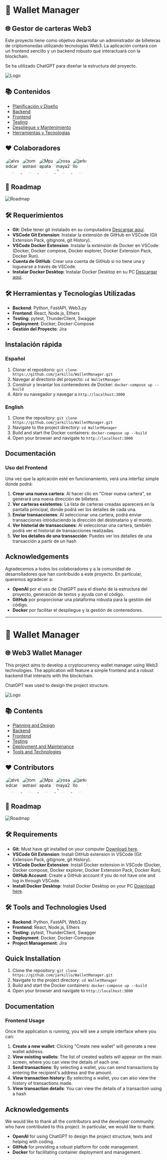 # 🔐 Wallet Manager

## 🌐 Gestor de carteras Web3

Este proyecto tiene como objetivo desarrollar un administrador de billeteras de criptomonedas utilizando tecnologías Web3. La aplicación contará con un frontend sencillo y un backend robusto que interactuará con la blockchain.

Se ha utilizado ChatGPT para diseñar la estructura del proyecto.

![Logo](https://github.com/jarkillo/WalletManager/blob/main/Frontend/src/assets/logo.png)

## 📚 Contenidos
- [Planificación y Diseño](#planificación-y-diseño)
- [Backend](#backend)
- [Frontend](#frontend)
- [Testing](#testing)
- [Despliegue y Mantenimiento](#despliegue-y-mantenimiento)
- [Herramientas y Tecnologías](#herramientas-y-tecnologías)

## ❤️ Colaboradores

<a href="https://github.com/alvsedcar">
  <img src="https://avatars.githubusercontent.com/u/114604731?v=4" width="50" height="50" alt="alvsedcar" style="border-radius: 50%;">
</a>
<a href="https://github.com/tomastravis">
  <img src="https://avatars.githubusercontent.com/u/149080929?v=4" width="50" height="50" alt="tomastravis" style="border-radius: 50%;">
</a>
<a href="https://github.com/Mpzapata">
  <img src="https://avatars.githubusercontent.com/u/148989122?v=4" width="50" height="50" alt="Mpzapata" style="border-radius: 50%;">
</a>
<a href="https://github.com/rosamaya22">
  <img src="https://avatars.githubusercontent.com/u/152426648?v=4" width="50" height="50" alt="rosamaya22" style="border-radius: 50%;">
</a>
<a href="https://github.com/jarkillo">
  <img src="https://avatars.githubusercontent.com/u/107489788?v=4" width="50" height="50" alt="jarkillo" style="border-radius: 50%;">
</a>

## 🚀 Roadmap

![Roadmap](https://github.com/jarkillo/WalletManager/assets/107489788/8e8a8c93-fad9-44ca-883e-de3e16bc51bd)

## 🛠️ Requerimientos

- **Git**: Debe tener git instalado en su computadora [Descargar aquí](https://git-scm.com/downloads).
- **VSCode Git Extension**: Instalar la extensión de GitHub en VSCode (Git Extension Pack, gitignore, git History).
- **VSCode Docker Extension**: Instalar la extensión de Docker en VSCode (Docker, Docker compose, Docker explorer, Docker Extension Pack, Docker Run).
- **Cuenta de GitHub**: Crear una cuenta de GitHub si no tiene una y loguearse a través de VSCode.
- **Instalar Docker Desktop**: Instalar Docker Desktop en su PC [Descargar aquí](https://www.docker.com/products/docker-desktop/).

## 🛠️ Herramientas y Tecnologías Utilizadas
- **Backend**: Python, FastAPI, Web3.py
- **Frontend**: React, Node.js, Ethers
- **Testing**: pytest, ThunderClient, Swagger
- **Deployment**: Docker, Docker-Compose
- **Gestión del Proyecto**: Jira

## Instalación rápida

### Español

1. Clonar el repositorio:
   `git clone https://github.com/jarkillo/WalletManager.git`
2. Navegar al directorio del proyecto:
   `cd WalletManager`
3. Construir y levantar los contenedores de Docker:
   `docker-compose up --build`
4. Abrir su navegador y navegar a `http://localhost:3000`

### English

1. Clone the repository:
   `git clone https://github.com/jarkillo/WalletManager.git`
2. Navigate to the project directory:
   `cd WalletManager`
3. Build and start the Docker containers:
   `docker-compose up --build`
4. Open your browser and navigate to `http://localhost:3000`

## Documentación

### Uso del Frontend

Una vez que la aplicación esté en funcionamiento, verá una interfaz simple donde podrá:

1. **Crear una nueva cartera**: Al hacer clic en "Crear nueva cartera", se generará una nueva dirección de billetera.
2. **Ver carteras existentes**: La lista de carteras creadas aparecerá en la pantalla principal, donde podrá ver los detalles de cada una.
3. **Enviar transacciones**: Al seleccionar una cartera, podrá enviar transacciones introduciendo la dirección del destinatario y el monto.
4. **Ver historial de transacciones**: Al seleccionar una cartera, también podrá ver el historial de transacciones realizadas.
5. **Ver los detalles de una transacción**: Puedes ver los detalles de una transacción a partir de un hash

## Acknowledgements

Agradecemos a todos los colaboradores y a la comunidad de desarrolladores que han contribuido a este proyecto. En particular, queremos agradecer a:

- **OpenAI** por el uso de ChatGPT para el diseño de la estructura del proyecto, generación de textos y ayuda con el código.
- **GitHub** por proporcionar una plataforma robusta para la gestión del código.
- **Docker** por facilitar el despliegue y la gestión de contenedores.

---

# 🔐 Wallet Manager

## 🌐 Web3 Wallet Manager

This project aims to develop a cryptocurrency wallet manager using Web3 technologies. The application will feature a simple frontend and a robust backend that interacts with the blockchain.

ChatGPT was used to design the project structure.

![Logo](https://github.com/jarkillo/WalletManager/blob/main/Frontend/src/assets/logo.png)

## 📚 Contents
- [Planning and Design](#planning-and-design)
- [Backend](#backend)
- [Frontend](#frontend)
- [Testing](#testing)
- [Deployment and Maintenance](#deployment-and-maintenance)
- [Tools and Technologies](#tools-and-technologies)

## ❤️ Contributors

<a href="https://github.com/alvsedcar">
  <img src="https://avatars.githubusercontent.com/u/114604731?v=4" width="50" height="50" alt="alvsedcar" style="border-radius: 50%;">
</a>
<a href="https://github.com/tomastravis">
  <img src="https://avatars.githubusercontent.com/u/149080929?v=4" width="50" height="50" alt="tomastravis" style="border-radius: 50%;">
</a>
<a href="https://github.com/Mpzapata">
  <img src="https://avatars.githubusercontent.com/u/148989122?v=4" width="50" height="50" alt="Mpzapata" style="border-radius: 50%;">
</a>
<a href="https://github.com/rosamaya22">
  <img src="https://avatars.githubusercontent.com/u/152426648?v=4" width="50" height="50" alt="rosamaya22" style="border-radius: 50%;">
</a>
<a href="https://github.com/jarkillo">
  <img src="https://avatars.githubusercontent.com/u/107489788?v=4" width="50" height="50" alt="jarkillo" style="border-radius: 50%;">
</a>

## 🚀 Roadmap

![Roadmap](https://github.com/jarkillo/WalletManager/assets/107489788/8e8a8c93-fad9-44ca-883e-de3e16bc51bd)

## 🛠️ Requirements

- **Git**: Must have git installed on your computer [Download here](https://git-scm.com/downloads).
- **VSCode Git Extension**: Install GitHub extension in VSCode (Git Extension Pack, gitignore, git History).
- **VSCode Docker Extension**: Install Docker extension in VSCode (Docker, Docker compose, Docker explorer, Docker Extension Pack, Docker Run).
- **GitHub Account**: Create a GitHub account if you do not have one and log in through VSCode.
- **Install Docker Desktop**: Install Docker Desktop on your PC [Download here](https://www.docker.com/products/docker-desktop/).

## 🛠️ Tools and Technologies Used
- **Backend**: Python, FastAPI, Web3.py
- **Frontend**: React, Node.js, Ethers
- **Testing**: pytest, ThunderClient, Swagger
- **Deployment**: Docker, Docker-Compose
- **Project Management**: Jira

## Quick Installation

1. Clone the repository:
   `git clone https://github.com/jarkillo/WalletManager.git`
2. Navigate to the project directory:
   `cd WalletManager`
3. Build and start the Docker containers:
   `docker-compose up --build`
4. Open your browser and navigate to `http://localhost:3000`

## Documentation

### Frontend Usage

Once the application is running, you will see a simple interface where you can:

1. **Create a new wallet**: Clicking "Create new wallet" will generate a new wallet address.
2. **View existing wallets**: The list of created wallets will appear on the main screen, where you can view the details of each one.
3. **Send transactions**: By selecting a wallet, you can send transactions by entering the recipient's address and the amount.
4. **View transaction history**: By selecting a wallet, you can also view the history of transactions made.
5. **View transaction details**: You can view the details of a transaction using a hash


## Acknowledgements

We would like to thank all the contributors and the developer community who have contributed to this project. In particular, we would like to thank:

- **OpenAI** for using ChatGPT to design the project structure, texts and helping with coding.
- **GitHub** for providing a robust platform for code management.
- **Docker** for facilitating container deployment and management.


